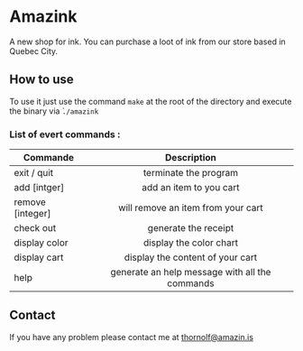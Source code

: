 # Amazink

A new shop for ink.
You can purchase a loot of ink from our store based in Quebec City.

## How to use

To use it just use the command `make` at the root of the directory and execute the binary via ̀`./amazink`

### List of evert commands :

| Commande      | Description   |
| ------------- |:-------------:| 
| exit / quit   | terminate the program |
| add [intger]  | add an item to you cart |
| remove [integer] | will remove an item from your cart |
| check out     | generate the receipt |
| display color | display the color chart |
| display cart  | display the content of your cart |
| help          | generate an help message with all the commands |

## Contact

If you have any problem please contact me at thornolf@amazin.is
